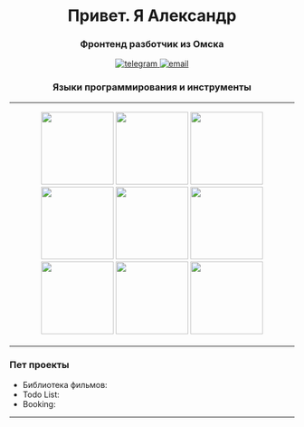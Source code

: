 <div align="center">
      <h1>Привет. Я Александр</h1>
      <h3>Фронтенд разботчик из Омска</h3>
    
 <a href="https://t.me/Bond_Alexandr">
      <img
        src="https://img.shields.io/badge/Telegram-blue?style=for-the-badge&logo=telegram&logoColor=white"
        alt="telegram"
      />
    </a>
 <a href="mailto:https://bondarenko.alex.work@gmail.com">
      <img
        src="https://img.shields.io/badge/gmail-red?style=for-the-badge&logo=gmail&logoColor=white"
        alt="email"
      />
    </a>
</div>
<div align='center'>
<h3>Языки программирования и инструменты</>
<hr>
<div>
<img width='128' heigth='128' src="https://cdn.jsdelivr.net/gh/devicons/devicon@latest/icons/html5/html5-original.svg" />
<img width='128' heigth='128' src="https://cdn.jsdelivr.net/gh/devicons/devicon@latest/icons/css3/css3-original.svg" />
<img width='128' heigth='128' src="https://cdn.jsdelivr.net/gh/devicons/devicon@latest/icons/javascript/javascript-original.svg" />          
<img width='128' heigth='128'  src="https://cdn.jsdelivr.net/gh/devicons/devicon@latest/icons/typescript/typescript-original.svg" />
<img  width='128' heigth='128' src="https://cdn.jsdelivr.net/gh/devicons/devicon@latest/icons/react/react-original-wordmark.svg" />
  <img width='128' heigth='128' src="https://cdn.jsdelivr.net/gh/devicons/devicon@latest/icons/redux/redux-original.svg" />          
 <img width='128' heigth='128' src="https://cdn.jsdelivr.net/gh/devicons/devicon@latest/icons/vitejs/vitejs-original.svg" />
<img width='128' heigth='128' src="https://cdn.jsdelivr.net/gh/devicons/devicon@latest/icons/webpack/webpack-original.svg" />
  <img width='128' heigth='128' src="https://cdn.jsdelivr.net/gh/devicons/devicon@latest/icons/sass/sass-original.svg" />
</div>
<hr>
</div>
<h3>Пет проекты</h3>
<ul>
<li>Библиотека фильмов: </li>
<li>Todo List: </li>
<li>Booking: </li>
</ul>
<hr>
